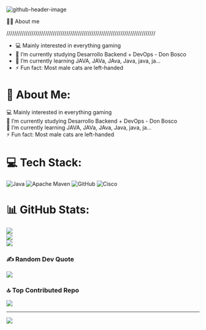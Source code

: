 ![github-header-image](https://github.com/MiguelAngelGSG/MiguelAngelGSG/assets/169648041/7635d958-3e53-49ec-b982-bc01164284ef)

 
 👩‍🎓 About me
  
/////////////////////////////////////////////////////////////////////////////
- 💻 Mainly interested in everything gaming
- 🔭 I’m currently studying Desarrollo Backend + DevOps - Don Bosco
- 🧠 I’m currently learning JAVA, JAVa, JAva, Java, java, ja...
- ⚡ Fun fact: Most male cats are left-handed

# 💫 About Me:
💻 Mainly interested in everything gaming<br>🔭 I’m currently studying Desarrollo Backend + DevOps - Don Bosco<br>🧠 I’m currently learning JAVA, JAVa, JAva, Java, java, ja...<br>⚡ Fun fact: Most male cats are left-handed


# 💻 Tech Stack:
![Java](https://img.shields.io/badge/java-%23ED8B00.svg?style=for-the-badge&logo=openjdk&logoColor=white) ![Apache Maven](https://img.shields.io/badge/Apache%20Maven-C71A36?style=for-the-badge&logo=Apache%20Maven&logoColor=white) ![GitHub](https://img.shields.io/badge/github-%23121011.svg?style=for-the-badge&logo=github&logoColor=white) ![Cisco](https://img.shields.io/badge/cisco-%23049fd9.svg?style=for-the-badge&logo=cisco&logoColor=black)
# 📊 GitHub Stats:
![](https://github-readme-stats.vercel.app/api?username=MiguelAngelGSG&theme=merko&hide_border=false&include_all_commits=true&count_private=false)<br/>
![](https://github-readme-streak-stats.herokuapp.com/?user=MiguelAngelGSG&theme=merko&hide_border=false)<br/>
![](https://github-readme-stats.vercel.app/api/top-langs/?username=MiguelAngelGSG&theme=merko&hide_border=false&include_all_commits=true&count_private=false&layout=compact)

### ✍️ Random Dev Quote
![](https://quotes-github-readme.vercel.app/api?type=horizontal&theme=radical)

### 🔝 Top Contributed Repo
![](https://github-contributor-stats.vercel.app/api?username=MiguelAngelGSG&limit=5&theme=dark&combine_all_yearly_contributions=true)

---
[![](https://visitcount.itsvg.in/api?id=MiguelAngelGSG&icon=0&color=0)](https://visitcount.itsvg.in)

<!-- Proudly created with GPRM ( https://gprm.itsvg.in ) -->
